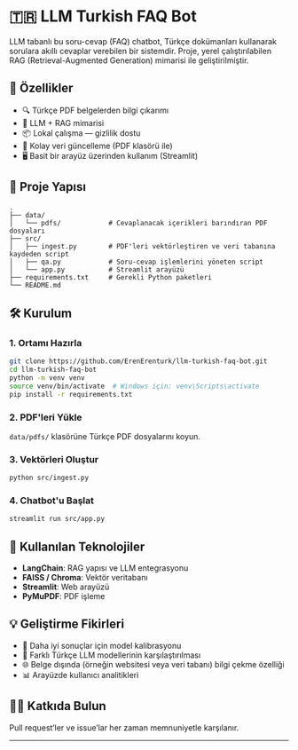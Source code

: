 # 🇹🇷 LLM Turkish FAQ Bot

LLM tabanlı bu soru-cevap (FAQ) chatbot, Türkçe dokümanları kullanarak sorulara akıllı cevaplar verebilen bir sistemdir. Proje, yerel çalıştırılabilen RAG (Retrieval-Augmented Generation) mimarisi ile geliştirilmiştir.

## 🚀 Özellikler

- 🔍 Türkçe PDF belgelerden bilgi çıkarımı
- 🧠 LLM + RAG mimarisi
- 📦 Lokal çalışma — gizlilik dostu
- 🧾 Kolay veri güncelleme (PDF klasörü ile)
- 🖥️ Basit bir arayüz üzerinden kullanım (Streamlit)

## 📁 Proje Yapısı

```
.
├── data/
│   └── pdfs/            # Cevaplanacak içerikleri barındıran PDF dosyaları
├── src/
│   ├── ingest.py        # PDF'leri vektörleştiren ve veri tabanına kaydeden script
│   ├── qa.py            # Soru-cevap işlemlerini yöneten script
│   └── app.py           # Streamlit arayüzü
├── requirements.txt     # Gerekli Python paketleri
└── README.md
```

## 🛠️ Kurulum

### 1. Ortamı Hazırla

```bash
git clone https://github.com/ErenErenturk/llm-turkish-faq-bot.git
cd llm-turkish-faq-bot
python -m venv venv
source venv/bin/activate  # Windows için: venv\Scripts\activate
pip install -r requirements.txt
```

### 2. PDF'leri Yükle

`data/pdfs/` klasörüne Türkçe PDF dosyalarını koyun.

### 3. Vektörleri Oluştur

```bash
python src/ingest.py
```

### 4. Chatbot'u Başlat

```bash
streamlit run src/app.py
```

## 🧠 Kullanılan Teknolojiler

- **LangChain**: RAG yapısı ve LLM entegrasyonu
- **FAISS / Chroma**: Vektör veritabanı
- **Streamlit**: Web arayüzü
- **PyMuPDF**: PDF işleme

## 💡 Geliştirme Fikirleri

- 🔄 Daha iyi sonuçlar için model kalibrasyonu
- 🤖 Farklı Türkçe LLM modellerinin karşılaştırılması
- 🌐 Belge dışında (örneğin websitesi veya veri tabanı) bilgi çekme özelliği
- 📊 Arayüzde kullanıcı analitikleri

## 🧑‍💻 Katkıda Bulun

Pull request’ler ve issue’lar her zaman memnuniyetle karşılanır.

---
